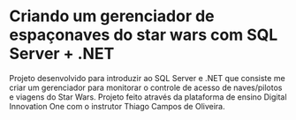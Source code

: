 # Criando um gerenciador de espaçonaves do star wars com SQL Server + .NET

Projeto desenvolvido para introduzir ao SQL Server e .NET que consiste me criar um gerenciador para monitorar o controle de acesso de naves/pilotos e viagens do Star Wars. Projeto feito através da plataforma de ensino Digital Innovation One com o instrutor Thiago Campos de Oliveira.